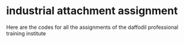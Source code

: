 # industrial attachment assignment

Here are the codes for all the assignments of the daffodil professional training institute
